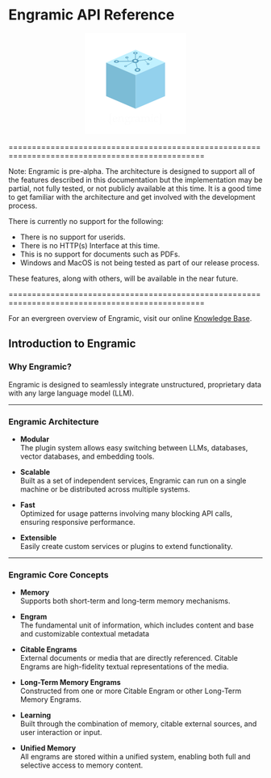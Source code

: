 # Engramic API Reference

<p align="center">
  <img src="assets/logo_200.png" alt="Engramic Logo">
</p>

================================================================================================

Note: Engramic is pre-alpha. The architecture is designed to support all of the features described in this documentation but the implementation may be partial, not fully tested, or not publicly available at this time. It is a good time to get familiar with the architecture and get involved with the development process.

There is currently no support for the following:

- There is no support for userids.
- There is no HTTP(s) Interface at this time. 
- This is no support for documents such as PDFs.
- Windows and MacOS is not being tested as part of our release process.

These features, along with others, will be available in the near future.

================================================================================================

For an evergreen overview of Engramic, visit our online [Knowledge Base](https://www.engramic.org/knowledge-base).

## Introduction to Engramic

### Why Engramic?

Engramic is designed to seamlessly integrate unstructured, proprietary data with any large language model (LLM).

---

### Engramic Architecture

- **Modular**  
  The plugin system allows easy switching between LLMs, databases, vector databases, and embedding tools.

- **Scalable**  
  Built as a set of independent services, Engramic can run on a single machine or be distributed across multiple systems.

- **Fast**  
  Optimized for usage patterns involving many blocking API calls, ensuring responsive performance.

- **Extensible**  
  Easily create custom services or plugins to extend functionality.

---

### Engramic Core Concepts

- **Memory**  
  Supports both short-term and long-term memory mechanisms.

- **Engram**  
  The fundamental unit of information, which includes content and base and customizable contextual metadata

- **Citable Engrams**  
  External documents or media that are directly referenced. Citable Engrams are high-fidelity textual representations of the media.

- **Long-Term Memory Engrams**  
  Constructed from one or more Citable Engram or other Long-Term Memory Engrams.

- **Learning**  
  Built through the combination of memory, citable external sources, and user interaction or input.

- **Unified Memory**  
  All engrams are stored within a unified system, enabling both full and selective access to memory content.
